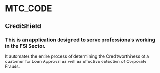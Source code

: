 # MTC_CODE

## CrediShield

### This is an application designed to serve professionals working in the FSI Sector.
It automates the entire process of determining the Creditworthiness of a customer for Loan Approval as well as effective detection of Corporate Frauds.
